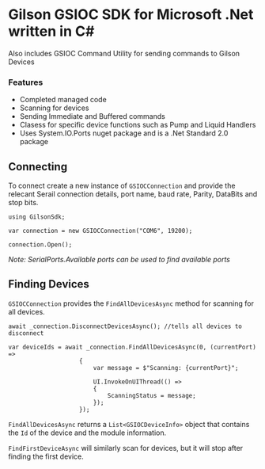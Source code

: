 # Gilson GSIOC SDK for Microsoft .Net written in C#  

Also includes GSIOC Command Utility for sending commands to Gilson Devices

### Features

- Completed managed code
- Scanning for devices
- Sending Immediate and Buffered commands
- Clasess for specific device functions such as Pump and Liquid Handlers
- Uses System.IO.Ports nuget package and is a .Net Standard 2.0 package 

## Connecting

To connect create a new instance of `GSIOCConnection` and provide the relecant Serail connection details, port name, baud rate, Parity, DataBits and stop bits.

    using GilsonSdk;

    var connection = new GSIOCConnection("COM6", 19200);

    connection.Open();

*Note: SerialPorts.Available ports can be used to find available ports*  

## Finding Devices

`GSIOCConnection` provides the `FindAllDevicesAsync` method for scanning for all devices.

    await _connection.DisconnectDevicesAsync(); //tells all devices to disconnect

    var deviceIds = await _connection.FindAllDevicesAsync(0, (currentPort) =>
                        {
                            var message = $"Scanning: {currentPort}";

                            UI.InvokeOnUIThread(() =>
                            {
                                ScanningStatus = message;
                            });
                        });
`FindAllDevicesAsync` returns a `List<GSIOCDeviceInfo>` object that contains the `Id` of the device and the module information.

`FindFirstDeviceAsync` will similarly scan for devices, but it will stop after finding the first device.


